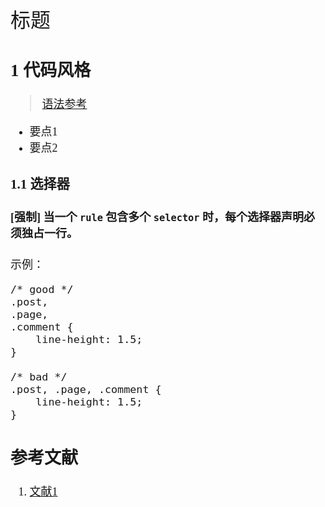 <font face="微软雅黑" size="4" >
<font size="6">标题</font>


## 1 代码风格 
>[语法参考](http://en.wikipedia.org/wiki/Cascading_Style_Sheets#Syntax)

- 要点1
- 要点2

### 1.1 选择器  

#### [强制] 当一个 `rule` 包含多个 `selector` 时，每个选择器声明必须独占一行。

示例：


	/* good */
	.post,
	.page,
	.comment {
	    line-height: 1.5;
	}
	
	/* bad */
	.post, .page, .comment {
	    line-height: 1.5;
	}


##  参考文献

1. [文献1](http://codeguide.bootcss.com/)


